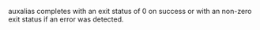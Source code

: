 auxalias completes with an exit status of 0 on success or with an
non-zero exit status if an error was detected.
